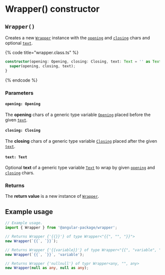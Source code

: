 # Wrapper() constructor

## `Wrapper()`

Creates a new [`Wrapper`](wrapper.md) instance with the [`opening`](wrapper-constructor.md#opening-opening) and [`closing`](wrapper-constructor.md#closing-closing) chars and optional [`text`](wrapper-constructor.md#text-text).

{% code title="wrapper.class.ts" %}
```typescript
constructor(opening: Opening, closing: Closing, text: Text = '' as Text) {
  super(opening, closing, text);
}
```
{% endcode %}

### Parameters

#### `opening: Opening`

The **opening** chars of a generic type variable [`Opening`](generic-type-variables.md#wrap-opening) placed before the given [`text`](wrapper-constructor.md#text-text).

#### `closing: Closing`

The **closing** chars of a generic type variable [`Closing`](generic-type-variables.md#wrap-closing) placed after the given [`text`](wrapper-constructor.md#text-text).

#### `text: Text`

Optional **text** of a generic type variable [`Text`](generic-type-variables.md#wrapper-less-than...-text-...greater-than) to wrap by given [`opening`](wrapper-constructor.md#opening-opening) and [`closing`](wrapper-constructor.md#closing-closing) chars.

### Returns

The **return value** is a new instance of [`Wrapper`](wrapper.md).

## Example usage

```typescript
// Example usage.
import { Wrapper } from '@angular-package/wrapper';

// Returns Wrapper {'{{}}'} of type Wrapper<"{{", "", "}}">
new Wrapper(`{{`, `}}`);

// Returns Wrapper {'{{variable}}'} of type Wrapper<"{{", "variable", "}}">
new Wrapper(`{{`, `}}`, 'variable');

// Returns Wrapper {'nullnull'} of typr Wrapper<any, "", any>
new Wrapper(null as any, null as any);
```
